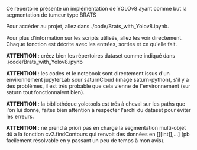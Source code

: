 Ce répertoire présente un implémentation de YOLOv8 ayant comme but la segmentation de tumeur type BRATS

Pour accéder au projet, allez dans ./code/Brats_with_Yolov8.ipynb.

Pour plus d'information sur les scripts utilisés, allez les voir directement. Chaque fonction est décrite avec les entrées, sorties et ce qu'elle fait.

__ATTENTION__ : créez bien les répertoires dataset comme indiqué dans ./code/Brats_with_Yolov8.ipynb

__ATTENTION__ : les codes et le notebook sont directement issus d'un environnement jupyterLab sour saturnCloud (image saturn-python), s'il y a des problèmes, il est très probable que cela vienne de l'environnement (sur saturn tout fonctionnaient bien).

__ATTENTION__ : la bibliothéque yolotools est trés à cheval sur les paths que l'on lui donne, faites bien attention à respecter l'archi du dataset pour éviter les erreurs.

__ATTENTION__ : ne prend à priori pas en charge la segmentation multi-objet dû a la fonction cv2.findContours qui renvoit des données en [[[int]],...] (pb facilement résolvable en y passant un peu de temps à mon avis).
